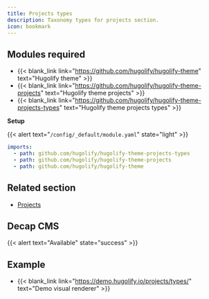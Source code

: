 ```yaml
---
title: Projects types
description: Taxonomy types for projects section.
icon: bookmark
---
```


## Modules required

- {{< blank_link link="https://github.com/hugolify/hugolify-theme" text="Hugolify theme" >}}
- {{< blank_link link="https://github.com/hugolify/hugolify-theme-projects" text="Hugolify theme projects" >}}
- {{< blank_link link="https://github.com/hugolify/hugolify-theme-projects-types" text="Hugolify theme projects types" >}}

**Setup**

{{< alert text="`/config/_default/module.yaml`" state="light" >}}

```yml
imports:
  - path: github.com/hugolify/hugolify-theme-projects-types
  - path: github.com/hugolify/hugolify-theme-projects
  - path: github.com/hugolify/hugolify-theme
```

## Related section

- [Projects](/docs/sections/projects/)

## Decap CMS

{{< alert text="Available" state="success" >}}

## Example

- {{< blank_link link="https://demo.hugolify.io/projects/types/" text="Demo visual renderer" >}}
